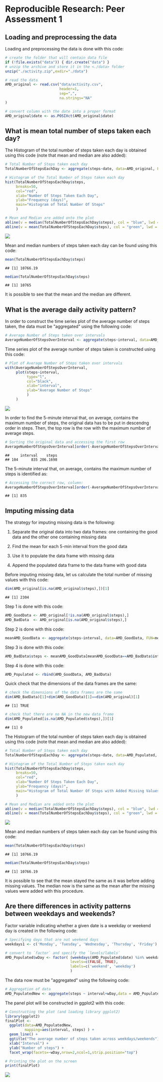 # Reproducible Research: Peer Assessment 1





## Loading and preprocessing the data

Loading and preprocessing the data is done with this code:


```r
# create the folder that will contain data file
if (!file.exists("data")) { dir.create("data") }
# unzip the archive and store it in the <./data> folder
unzip("./activity.zip",exdir="./data")

# read the data
AMD_original <- read.csv("data/activity.csv",
                         header=1,
                         sep=",",
                         na.strings="NA"
)

# convert column with the date into a proper format
AMD_original$date <- as.POSIXct(AMD_original$date)
```

## What is mean total number of steps taken each day?

The Histogram of the total number of steps taken each day is obtained using this code (note that mean and median are also added):


```r
# Total Number of Steps taken each day
TotalNumberOfStepsEachDay <- aggregate(steps~date, data=AMD_original, FUN=sum, na.rm=TRUE)

# Histogram of the Total Number of Steps taken each day
hist(TotalNumberOfStepsEachDay$steps,
     breaks=50,
     col="red", 
     xlab="Number Of Steps Taken Each Day", 
     ylab="Frequency (days)", 
     main="Histogram of Total Number Of Steps"
     )

# Mean and Median are added onto the plot
abline(v = median(TotalNumberOfStepsEachDay$steps), col = "blue", lwd = 1)
abline(v = mean(TotalNumberOfStepsEachDay$steps), col = "green", lwd = 1)
```

![](PA1_template_files/figure-html/unnamed-chunk-2-1.png)<!-- -->

Mean and median numbers of steps taken each day can be found using this code:


```r
mean(TotalNumberOfStepsEachDay$steps)
```

```
## [1] 10766.19
```

```r
median(TotalNumberOfStepsEachDay$steps)
```

```
## [1] 10765
```

It is possible to see that the mean and the median are different.


## What is the average daily activity pattern?

In order to construct the time series plot of the average number of steps taken, the data must be "aggregated" using the following code:


```r
# Average Number of Steps taken over intervals
AverageNumberOfStepsOverInterval <- aggregate(steps~interval, data=AMD_original, FUN=mean, na.rm=TRUE)
```

Time series plot of the average number of steps taken is constructed using this code:


```r
# Plot of Average Number of Steps taken over intervals
with(AverageNumberOfStepsOverInterval,
     plot(steps~interval, 
          type="l",
          col="black", 
          xlab="interval", 
          ylab="Average Number of Steps"
          )
     )
```

![](PA1_template_files/figure-html/unnamed-chunk-5-1.png)<!-- -->

In order to find the 5-minute interval that, on average, contains the maximum number of steps, the original data has to be put in descendng order in steps. Then, the top row is the row with the maximum number of average steps. 


```r
# Sorting the original data and accessing the first row
AverageNumberOfStepsOverInterval[order(-AverageNumberOfStepsOverInterval$steps),][1,]
```

```
##     interval    steps
## 104      835 206.1698
```

The 5-minute interval that, on average, contains the maximum number of steps is identified as:


```r
# Accessing the correct row, column:
AverageNumberOfStepsOverInterval[order(-AverageNumberOfStepsOverInterval$steps),]$interval[1]
```

```
## [1] 835
```


## Imputing missing data

The strategy for imputing missing data is the following:

1. Separate the original data into two data frames: one containing the good data and the other one containing missing data

2. Find the mean for each 5-min interval from the good data

3. Use it to populate the data frame with missing data

4. Append the populated data frame to the data frame with good data

Before imputing missing data, let us calculate the total number of missing values with this code:

```r
dim(AMD_original[is.na(AMD_original$steps),])[1]
```

```
## [1] 2304
```

Step 1 is done with this code:

```r
AMD_GoodData <- AMD_original[!is.na(AMD_original$steps),]
AMD_BadData  <- AMD_original[is.na(AMD_original$steps),]
```

Step 2 is done with this code:

```r
meanAMD_GoodData <- aggregate(steps~interval, data=AMD_GoodData, FUN=mean)
```

Step 3 is done with this code:

```r
AMD_BadData$steps <- meanAMD_GoodData[meanAMD_GoodData==AMD_BadData$interval,2]
```

Step 4 is done with this code:

```r
AMD_Populated <- rbind(AMD_GoodData, AMD_BadData)
```

Quick check that the dimensions of the data frames are the same:

```r
# check the dimensions of the data frames are the same
dim(AMD_BadData)[1]+dim(AMD_GoodData)[1]==dim(AMD_original)[1]
```

```
## [1] TRUE
```

```r
# check that there are no NA in the new data frame
dim(AMD_Populated[is.na(AMD_Populated$steps),])[1]
```

```
## [1] 0
```


The Histogram of the total number of steps taken each day is obtained using this code (note that mean and median are also added):


```r
# Total Number of Steps taken each day
TotalNumberOfStepsEachDay <- aggregate(steps~date, data=AMD_Populated, FUN=sum)

# Histogram of the Total Number of Steps taken each day
hist(TotalNumberOfStepsEachDay$steps,
     breaks=50,
     col="red", 
     xlab="Number Of Steps Taken Each Day", 
     ylab="Frequency (days)", 
     main="Histogram of Total Number Of Steps with Added Missing Values"
     )

# Mean and Median are added onto the plot
abline(v = median(TotalNumberOfStepsEachDay$steps), col = "blue", lwd = 1)
abline(v = mean(TotalNumberOfStepsEachDay$steps), col = "green", lwd = 1)
```

![](PA1_template_files/figure-html/unnamed-chunk-14-1.png)<!-- -->

Mean and median numbers of steps taken each day can be found using this code:


```r
mean(TotalNumberOfStepsEachDay$steps)
```

```
## [1] 10766.19
```

```r
median(TotalNumberOfStepsEachDay$steps)
```

```
## [1] 10766.19
```

It is possible to see that the mean stayed the same as it was before adding missing values. The median now is the same as the mean after the missing values were added with this procedure.


## Are there differences in activity patterns between weekdays and weekends?

Factor variable indicating whether a given date is a weekday or weekend day is created in the following code:


```r
# Specifying days that are not weekend days
weekdays1 <- c('Monday', 'Tuesday', 'Wednesday', 'Thursday', 'Friday')

# convert to `factor` and specify the `levels/labels`
AMD_Populated$wDay <- factor( (weekdays(AMD_Populated$date) %in% weekdays1),
                              levels=c(FALSE, TRUE),
                              labels=c('weekend', 'weekday')
                              )
```

The data now must be "aggregated" using the following code:


```r
# Aggregation of data
AMD_PopulatedNew <- aggregate(steps ~ interval+wDay,data = AMD_Populated,FUN = mean)
```

The panel plot will be constructed in ggplot2 with this code:


```r
# Constructing the plot (and loading library ggplot2)
library(ggplot2)
finalPlot <-
  ggplot(data=AMD_PopulatedNew,
         mapping=aes(interval, steps) ) +
  geom_line() +
  ggtitle("The average number of steps taken across weekdays/weekends") +
  xlab("Interval") +
  ylab("Number of steps") +
  facet_wrap(facets=~wDay,nrow=2,ncol=1,strip.position="top")

# Printing the plot on the screen
print(finalPlot)
```

![](PA1_template_files/figure-html/unnamed-chunk-18-1.png)<!-- -->
